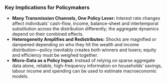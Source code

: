 ### Key Implications for Policymakers

* **Many Transmission Channels, One Policy Lever:** Interest rate changes affect individuals' cash-flow, income, balance-sheet and intertemporal substitution across the distribution differently; the aggregate dynamics depend on their combined effects. 
* **Heterogeneity Amplifies and Redistributes:** Shocks are magnified or dampened depending on who they hit the wealth and income distribution—policy inevitably creates both winners and losers; equity and efficiency must be weighed together.
* **Micro-Data as a Policy Input:** Instead of relying on sparse aggregate data alone, reliable, high-frequency information on households' savings, labour income and spending can be used to estimate macroeconomic models.